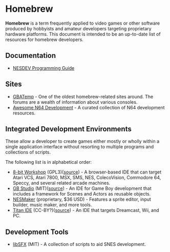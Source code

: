 # Homebrew
**Homebrew** is a term frequently applied to video games or other software produced by hobbyists and amateur developers targeting proprietary hardware platforms. This document is intended to be an up-to-date list of resources for homebrew developers.

## Documentation
* [NESDEV Programming Guide](http://wiki.nesdev.com/w/index.php/Programming_guide)

## Sites
* [GBATemp](https://gbatemp.net/) - One of the oldest homebrew-related sites around. The forums are a wealth of information about various consoles.
* [Awesome N64 Development](https://n64.dev/) - A curated collection of N64 development resources.

## Integrated Development Environments
These allow a developer to create games either mostly or wholly within a single application interface without resorting to multiple programs and collections of scripts.

The following list is in alphabetical order:
* [8-bit Workshop](https://8bitworkshop.com/redir.html?) (GPL3)([source](https://github.com/sehugg/8bitworkshop)) - A browser-based IDE that can target Atari VCS, Atari 7800, MSX, SMS, NES, ColecoVision, Commodore 64, Speccy, and several related arcade machines.
* [GB Studio](https://www.gbstudio.dev/) (MIT)([source](https://github.com/chrismaltby/gb-studio)) - An IDE for Game Boy development that includes a framework for Scenes and Actors as reusable objects.
* [NESMaker](https://www.thenew8bitheroes.com/) (proprietary, $36 USD) - Features a sprite editor, input builder, music maker, and more tools.
* [Titan IDE]() (CC-BY?)([source](https://github.com/TItanGuy99/Titan-IDE)) - An IDE that targets Dreamcast, Wii, and PC.

## Development Tools
* [libSFX](https://github.com/Optiroc/libSFX) (MIT) - A collection of scripts to aid SNES development.
